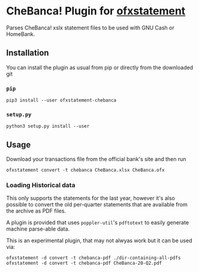 # CheBanca! Plugin for [ofxstatement](https://github.com/kedder/ofxstatement/)

Parses CheBanca! xslx statement files to be used with GNU Cash or HomeBank.

## Installation

You can install the plugin as usual from pip or directly from the downloaded git

### `pip`

    pip3 install --user ofxstatement-chebanca

### `setup.py`

    python3 setup.py install --user

## Usage
Download your transactions file from the official bank's site and then run

    ofxstatement convert -t chebanca CheBanca.xlsx CheBanca.ofx


### Loading Historical data

This only supports the statements for the last year, however it's also possible
to convert the old per-quarter statements that are available from the archive as
PDF files.

A plugin is provided that uses `poppler-util`'s `pdftotext` to easily generate
machine parse-able data.

This is an experimental plugin, that may not alwyas work but it can be used via:

    ofxstatement -d convert -t chebanca-pdf ./dir-containing-all-pdfs
    ofxstatement -d convert -t chebanca-pdf CheBanca-20-Q2.pdf
